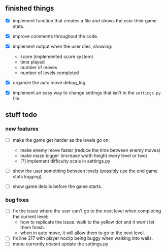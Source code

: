 ## finished things

- [x] implement function that creates a file and shows the user their game stats.
- [x] improve comments throughout the code.
- [x] implement output when the user dies, showing:
    - score (implemented score system)
    - time played
    - number of moves
    - number of levels completed

- [x] organize the auto move debug_log.

- [x] implement an easy way to change settings that isn't in the `settings.py` file.

## stuff todo

### new features

- [ ] make the game get harder as the levels go on:
    - make enemy move faster (reduce the time between enemy moves)
    - make maze bigger (increase width height every level or two)
    - [?] implement difficulty scale in settings.py

- [ ] show the user something between levels (possibly use the end game stats logging).
- [ ] show game details before the game starts.

### bug fixes
- [ ] fix the issue where the user can't go to the next level when completing the current level:
    - how to replicate the issue: walk to the yellow dot and it won't let them finish.
    - when in auto move, it will allow them to go to the next level.
- [ ] fix line 317 with player noclip being buggy when walking into walls.
- [ ] menu currently doesnt update the settings.py
